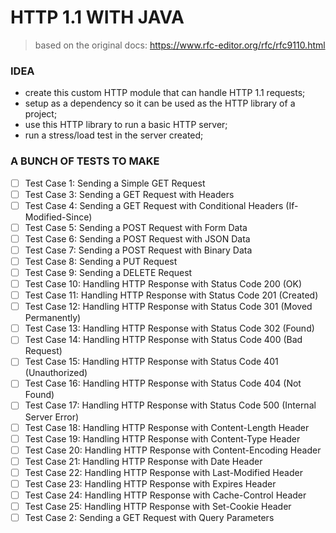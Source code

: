 # HTTP 1.1 WITH JAVA

> based on the original docs: https://www.rfc-editor.org/rfc/rfc9110.html

### IDEA

- create this custom HTTP module that can handle HTTP 1.1 requests;
- setup as a dependency so it can be used as the HTTP library of a project;
- use this HTTP library to run a basic HTTP server;
- run a stress/load test in the server created;


### A BUNCH OF TESTS TO MAKE

- [ ] Test Case 1: Sending a Simple GET Request
- [ ] Test Case 3: Sending a GET Request with Headers
- [ ] Test Case 4: Sending a GET Request with Conditional Headers (If-Modified-Since)
- [ ] Test Case 5: Sending a POST Request with Form Data
- [ ] Test Case 6: Sending a POST Request with JSON Data
- [ ] Test Case 7: Sending a POST Request with Binary Data
- [ ] Test Case 8: Sending a PUT Request
- [ ] Test Case 9: Sending a DELETE Request
- [ ] Test Case 10: Handling HTTP Response with Status Code 200 (OK)
- [ ] Test Case 11: Handling HTTP Response with Status Code 201 (Created)
- [ ] Test Case 12: Handling HTTP Response with Status Code 301 (Moved Permanently)
- [ ] Test Case 13: Handling HTTP Response with Status Code 302 (Found)
- [ ] Test Case 14: Handling HTTP Response with Status Code 400 (Bad Request)
- [ ] Test Case 15: Handling HTTP Response with Status Code 401 (Unauthorized)
- [ ] Test Case 16: Handling HTTP Response with Status Code 404 (Not Found)
- [ ] Test Case 17: Handling HTTP Response with Status Code 500 (Internal Server Error)
- [ ] Test Case 18: Handling HTTP Response with Content-Length Header
- [ ] Test Case 19: Handling HTTP Response with Content-Type Header
- [ ] Test Case 20: Handling HTTP Response with Content-Encoding Header
- [ ] Test Case 21: Handling HTTP Response with Date Header
- [ ] Test Case 22: Handling HTTP Response with Last-Modified Header
- [ ] Test Case 23: Handling HTTP Response with Expires Header
- [ ] Test Case 24: Handling HTTP Response with Cache-Control Header
- [ ] Test Case 25: Handling HTTP Response with Set-Cookie Header
- [ ] Test Case 2: Sending a GET Request with Query Parameters